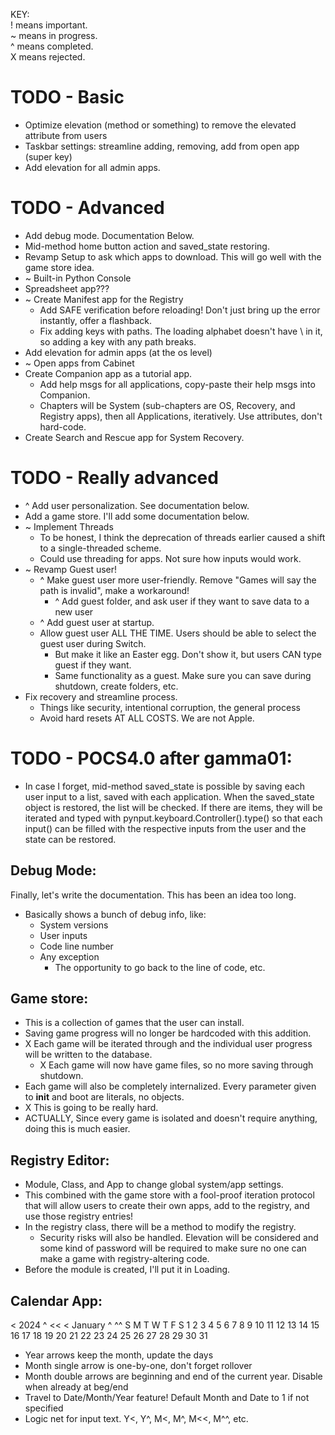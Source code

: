 KEY:\
! means important.\
~ means in progress.\
^ means completed.\
X means rejected.

# TODO - Basic
- Optimize elevation (method or something) to remove the elevated attribute from users
- Taskbar settings: streamline adding, removing, add from open app (super key)
- Add elevation for all admin apps.

# TODO - Advanced
- Add debug mode. Documentation Below.
- Mid-method home button action and saved_state restoring.
- Revamp Setup to ask which apps to download. This will go well with the game store idea.
- ~ Built-in Python Console
- Spreadsheet app???
- ~ Create Manifest app for the Registry
  - Add SAFE verification before reloading! Don't just bring up the error instantly, offer a flashback.
  - Fix adding keys with paths. The loading alphabet doesn't have \ in it, so adding a key with any path breaks.
- Add elevation for admin apps (at the os level)
- ~ Open apps from Cabinet
- Create Companion app as a tutorial app.
  - Add help msgs for all applications, copy-paste their help msgs into Companion.
  - Chapters will be System (sub-chapters are OS, Recovery, and Registry apps), then all Applications, iteratively. Use attributes, don't hard-code.
- Create Search and Rescue app for System Recovery.

# TODO - Really advanced
- ^ Add user personalization. See documentation below.
- Add a game store. I'll add some documentation below.
- ~ Implement Threads
  - To be honest, I think the deprecation of threads earlier caused a shift to a single-threaded scheme.
  - Could use threading for apps. Not sure how inputs would work.
- ~ Revamp Guest user!
  - ^ Make guest user more user-friendly. Remove "Games will say the path is invalid", make a workaround!
    - ^ Add guest folder, and ask user if they want to save data to a new user
  - ^ Add guest user at startup.
  - Allow guest user ALL THE TIME. Users should be able to select the guest user during Switch.
    - But make it like an Easter egg. Don't show it, but users CAN type guest if they want.
    - Same functionality as a guest. Make sure you can save during shutdown, create folders, etc.
- Fix recovery and streamline process.
  - Things like security, intentional corruption, the general process
  - Avoid hard resets AT ALL COSTS. We are not Apple.

# TODO - POCS4.0 after gamma01:
- In case I forget, mid-method saved_state is possible by saving each user input to a list, saved with each application.
  When the saved_state object is restored, the list will be checked. If there are items, they will be iterated and typed
  with pynput.keyboard.Controller().type() so that each input() can be filled with the respective inputs from the user
  and the state can be restored.

## Debug Mode:
Finally, let's write the documentation. This has been an idea too long.
- Basically shows a bunch of debug info, like:
  - System versions
  - User inputs
  - Code line number
  - Any exception
    - The opportunity to go back to the line of code, etc.

## Game store:
- This is a collection of games that the user can install.
- Saving game progress will no longer be hardcoded with this addition.
- X Each game will be iterated through and the individual user progress will be written to the database.
  - X Each game will now have game files, so no more saving through shutdown.
- Each game will also be completely internalized. Every parameter given to __init__ and boot are literals, no objects.
- X This is going to be really hard.
- ACTUALLY, Since every game is isolated and doesn't require anything, doing this is much easier.

## Registry Editor:
- Module, Class, and App to change global system/app settings.
- This combined with the game store with a fool-proof iteration protocol that will allow users to create their own apps, add to the registry, and use those registry entries!
- In the registry class, there will be a method to modify the registry.
  - Security risks will also be handled. Elevation will be considered and some kind of password will be required to make sure no one can make a game with registry-altering code.
- Before the module is created, I'll put it in Loading.

## Calendar App:
 <      2024      ^
<< <   January  ^ ^^
S  M  T  W  T  F  S
1  2  3  4  5  6  7
8  9  10 11 12 13 14
15 16 17 18 19 20 21
22 23 24 25 26 27 28
29 30 31

- Year arrows keep the month, update the days
- Month single arrow is one-by-one, don't forget rollover
- Month double arrows are beginning and end of the current year. Disable when already at beg/end
- Travel to Date/Month/Year feature! Default Month and Date to 1 if not specified
- Logic net for input text. Y<, Y^, M<, M^, M<<, M^^, etc.